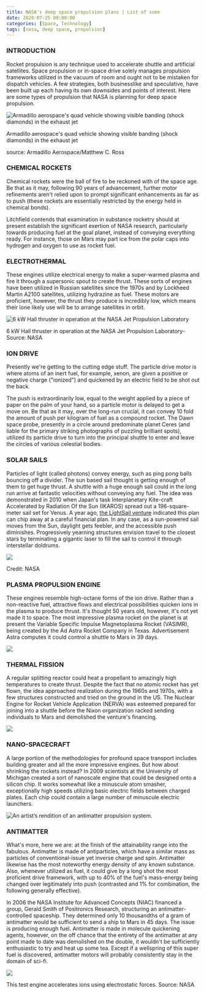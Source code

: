 ```yaml
---
title: NASA's deep space propulsion plans | List of some 
date: 2020-07-25 00:00:00
categories: [Space, Technology]
tags: [nasa, deep space, propulsion]
---
```


### INTRODUCTION

Rocket propulsion is any technique used to accelerate shuttle and artificial satellites. Space propulsion or in-space drive solely manages propulsion frameworks utilized in the vacuum of room and ought not to be mistaken for dispatch vehicles. A few strategies, both businesslike and speculative, have been built up each having its own downsides and points of interest. Here are some types of propulsion that NASA is planning for deep space propulsion.

![Armadillo aerospace's quad vehicle showing visible banding (shock diamonds) in the exhaust jet](https://upload.wikimedia.org/wikipedia/commons/e/ec/Armadillo_Aerospace_Pixel_Hover.jpg "source:Armadillo Aerospace/Matthew C. Ross - http://www.armadilloaerospace.com/n.x/Armadillo/Home/News?news_id=337")

Armadillo aerospace's quad vehicle showing visible banding (shock diamonds) in the exhaust jet

source: Armadillo Aerospace/Matthew C. Ross

### CHEMICAL ROCKETS

Chemical rockets were the ball of fire to be reckoned with of the space age. Be that as it may, following 90 years of advancement, further motor refinements aren't relied upon to prompt significant enhancements as far as to push (these rockets are essentially restricted by the energy held in chemical bonds).

Litchfield contends that examination in substance rocketry should at present establish the significant exertion of NASA research, particularly towards producing fuel at the goal planet, instead of conveying everything ready. For instance, those on Mars may part ice from the polar caps into hydrogen and oxygen to use as rocket fuel.

### ELECTROTHERMAL

These engines utilize electrical energy to make a super-warmed plasma and fire it through a supersonic spout to create thrust. These sorts of engines have been utilized in Russian satellites since the 1970s and by Lockheed Martin A2100 satellites, utilizing hydrazine as fuel. These motors are proficient, however, the thrust they produce is incredibly low, which means their lone likely use will be to arrange satellites in orbit.

![](https://upload.wikimedia.org/wikipedia/commons/8/85/Xenon_hall_thruster.jpg "6 kW Hall thruster in operation at the NASA Jet Propulsion Laboratory")

6 kW Hall thruster in operation at the NASA Jet Propulsion Laboratory-Source: NASA

### ION DRIVE

Presently we're getting to the cutting edge stuff. The particle drive motor is where atoms of an inert fuel, for example, xenon, are given a positive or negative charge ("ionized") and quickened by an electric field to be shot out the back.

The push is extraordinarily low, equal to the weight applied by a piece of paper on the palm of your hand, so a particle motor is delayed to get a move on. Be that as it may, over the long-run crucial, it can convey 10 fold the amount of push per kilogram of fuel as a compound rocket. The Dawn space probe, presently in a circle around predominate planet Ceres (and liable for the primary striking photographs of puzzling brilliant spots), utilized its particle drive to turn into the principal shuttle to enter and leave the circles of various celestial bodies.

### SOLAR SAILS

Particles of light (called photons) convey energy, such as ping pong balls bouncing off a divider. The sun based sail thought is getting enough of them to get huge thrust. A shuttle with a huge enough sail could in the long run arrive at fantastic velocities without conveying any fuel. The idea was demonstrated in 2010 when Japan's task Interplanetary Kite-craft Accelerated by Radiation Of the Sun (IKAROS) spread out a 196-square-meter sail set for Venus. A year ago,  [the LightSail venture](https://www.blogger.com/u/1/blog/post/edit/1940897862948744641/1550864815219026226#)  indicated this plan can chip away at a careful financial plan. In any case, as a sun-powered sail moves from the Sun, daylight gets feebler, and the accessible push diminishes. Progressively yearning structures envision travel to the closest stars by terminating a gigantic laser to fill the sail to control it through interstellar doldrums.

![](https://upload.wikimedia.org/wikipedia/commons/6/60/LightSail_2.jpg)

Credit: NASA

### PLASMA PROPULSION ENGINE

These engines resemble high-octane forms of the ion drive. Rather than a non-reactive fuel, attractive flows and electrical possibilities quicken ions in the plasma to produce thrust. It's thought 50 years old, however, it's not yet made it to space. The most impressive plasma rocket on the planet is at present the Variable Specific Impulse Magnetoplasma Rocket (VASIMR), being created by the Ad Astra Rocket Company in Texas. Advertisement Astra computes it could control a shuttle to Mars in 39 days.

[![](https://upload.wikimedia.org/wikipedia/commons/5/5a/VASIMR_spacecraft.jpg)](https://www.blogger.com/u/1/blog/post/edit/1940897862948744641/1550864815219026226#)

### THERMAL FISSION

A regular splitting reactor could heat a propellant to amazingly high temperatures to create thrust. Despite the fact that no atomic rocket has yet flown, the idea approached realization during the 1960s and 1970s, with a few structures constructed and tried on the ground in the US. The Nuclear Engine for Rocket Vehicle Application (NERVA) was esteemed prepared for joining into a shuttle before the Nixon organization racked sending individuals to Mars and demolished the venture's financing.

![](https://upload.wikimedia.org/wikipedia/commons/4/4f/NERVA_XE_nuclear_rocket_engine_being_transported_to_test_stand_-_GPN-2002-000143.jpg)

### NANO-SPACECRAFT

A large portion of the methodologies for profound space transport includes building greater and all the more impressive engines. But how about shrinking the rockets instead? In 2009 scientists at the University of Michigan created a sort of nanoscale engine that could be designed onto a silicon chip. It works somewhat like a minuscule atom smasher, exceptionally high speeds utilizing basic electric fields between charged plates. Each chip could contain a large number of minuscule electric launchers.

![An artist’s rendition of an antimatter propulsion system.](https://cosmosmagazine.com/wp-content/uploads/2019/12/180316_propulaion_4-600x480.jpg "CREDIT:NASA")

### ANTIMATTER

What's more, here we are: at the finish of the attainability range into the fabulous. Antimatter is made of antiparticles, which have a similar mass as particles of conventional-issue yet inverse charge and spin. Antimatter likewise has the most noteworthy energy density of any known substance. Also, whenever utilized as fuel, it could give by a long shot the most proficient drive framework, with up to 40% of the fuel's mass-energy being changed over legitimately into push (contrasted and 1% for combination, the following generally effective).

In 2006 the NASA Institute for Advanced Concepts (NIAC) financed a group, Gerald Smith of Positronics Research, structuring an antimatter-controlled spaceship. They determined only 10 thousandths of a gram of antimatter would be sufficient to send a ship to Mars in 45 days. The issue is producing enough fuel. Antimatter is made in molecule quickening agents, however, on the off chance that the entirety of the antimatter at any point made to date was demolished on the double, it wouldn't be sufficiently enthusiastic to try and heat up some tea. Except if a wellspring of this super fuel is discovered, antimatter motors will probably consistently stay in the domain of sci-fi.

![](https://upload.wikimedia.org/wikipedia/commons/9/9e/Ion_Engine_Test_Firing_-_GPN-2000-000482.jpg)

This test engine accelerates ions using electrostatic forces. Source: NASA